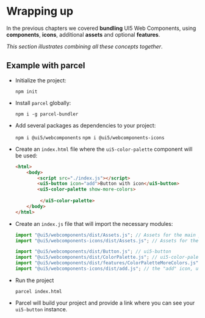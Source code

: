# Wrapping up

In the previous chapters we covered **bundling** UI5 Web Components, using **components**, **icons**, additional **assets** and optional **features**.

*This section illustrates combining all these concepts together*.

## Example with parcel

- Initialize the project:

  ```npm init```


- Install `parcel` globally:

  ```npm i -g parcel-bundler```


- Add several packages as dependencies to your project:

  ```npm i @ui5/webcomponents```
  ```npm i @ui5/webcomponents-icons```

- Create an `index.html` file where the `ui5-color-palette` component will be used:

   ```html
   <html>
       <body>
           <script src="./index.js"></script>
           <ui5-button icon="add">Button with icon</ui5-button>
           <ui5-color-palette show-more-colors>
                
            </ui5-color-palette>
       </body>
   </html>
   ```
- Create an `index.js` file that will import the necessary modules:

   ```js
   import "@ui5/webcomponents/dist/Assets.js"; // Assets for the main package
   import "@ui5/webcomponents-icons/dist/Assets.js"; // Assets for the icons package
  
   import "@ui5/webcomponents/dist/Button.js"; // ui5-button
   import "@ui5/webcomponents/dist/ColorPalette.js"; // ui5-color-palette
   import "@ui5/webcomponents/dist/features/ColorPaletteMoreColors.js"; // the "more colors" feature
   import "@ui5/webcomponents-icons/dist/add.js"; // the "add" icon, used inside the button
   ```
- Run the project

  ```parcel index.html```


- Parcel will build your project and provide a link where you can see your `ui5-button` instance. 
